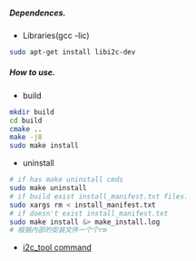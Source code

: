 ##### Dependences.

- Libraries(gcc -lic)
```sh
sudo apt-get install libi2c-dev
```

##### How to use.

- build
```sh
mkdir build
cd build
cmake ..
make -j8
sudo make install
```

- uninstall
```sh
# if has make uninstall cmds
sudo make uninstall
# if build exist install_manifest.txt files.
sudo xargs rm < install_manifest.txt
# if doesn't exist install_manifest.txt
sudo make install &> make_install.log
# 根据内部的安装文件一个个rm
```

- [i2c_tool command](./linux/Readme.md)